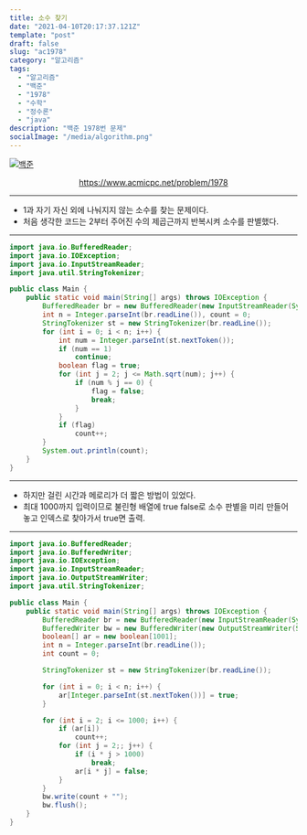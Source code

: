 ```yaml
---
title: 소수 찾기
date: "2021-04-10T20:17:37.121Z"
template: "post"
draft: false
slug: "ac1978"
category: "알고리즘"
tags:
  - "알고리즘"
  - "백준"
  - "1978"
  - "수학"
  - "정수론"
  - "java"
description: "백준 1978번 문제"
socialImage: "/media/algorithm.png"
---
```


[![백준](https://d2gd6pc034wcta.cloudfront.net/images/logo@2x.png)](https://www.acmicpc.net/problem/1978)
<div style="text-align:center"><a href="https://www.acmicpc.net/problem/1978">https://www.acmicpc.net/problem/1978</a></div>

---

- 1과 자기 자신 외에 나눠지지 않는 소수를 찾는 문제이다.
- 처음 생각한 코드는 2부터 주어진 수의 제곱근까지 반복시켜 소수를 판별했다.

---

```java
import java.io.BufferedReader;
import java.io.IOException;
import java.io.InputStreamReader;
import java.util.StringTokenizer;

public class Main {
    public static void main(String[] args) throws IOException {
        BufferedReader br = new BufferedReader(new InputStreamReader(System.in));
        int n = Integer.parseInt(br.readLine()), count = 0;
        StringTokenizer st = new StringTokenizer(br.readLine());
        for (int i = 0; i < n; i++) {
            int num = Integer.parseInt(st.nextToken());
            if (num == 1)
                continue;
            boolean flag = true;
            for (int j = 2; j <= Math.sqrt(num); j++) {
                if (num % j == 0) {
                    flag = false;
                    break;
                }
            }
            if (flag)
                count++;
        }
        System.out.println(count);
    }
}
```

---

- 하지만 걸린 시간과 메로리가 더 짧은 방법이 있었다.
- 최대 1000까지 입력이므로 불린형 배열에 true false로 소수 판별을 미리 만들어 놓고 인덱스로 찾아가서 true면 출력.

---


```java
import java.io.BufferedReader;
import java.io.BufferedWriter;
import java.io.IOException;
import java.io.InputStreamReader;
import java.io.OutputStreamWriter;
import java.util.StringTokenizer;

public class Main {
    public static void main(String[] args) throws IOException {
        BufferedReader br = new BufferedReader(new InputStreamReader(System.in));
        BufferedWriter bw = new BufferedWriter(new OutputStreamWriter(System.out));
        boolean[] ar = new boolean[1001];
        int n = Integer.parseInt(br.readLine());
        int count = 0;

        StringTokenizer st = new StringTokenizer(br.readLine());

        for (int i = 0; i < n; i++) {
            ar[Integer.parseInt(st.nextToken())] = true;
        }

        for (int i = 2; i <= 1000; i++) {
            if (ar[i])
                count++;
            for (int j = 2;; j++) {
                if (i * j > 1000)
                    break;
                ar[i * j] = false;
            }
        }
        bw.write(count + "");
        bw.flush();
    }
}
```